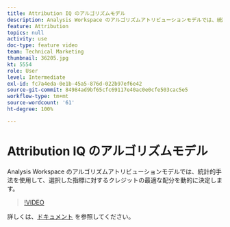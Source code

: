 ```yaml
---
title: Attribution IQ のアルゴリズムモデル
description: Analysis Workspace のアルゴリズムアトリビューションモデルでは、統計的手法を使用して、選択した指標に対するクレジットの最適な配分を動的に決定します。
feature: Attribution
topics: null
activity: use
doc-type: feature video
team: Technical Marketing
thumbnail: 36205.jpg
kt: 5554
role: User
level: Intermediate
exl-id: fc7a4eda-0e1b-45a5-876d-022b97ef6e42
source-git-commit: 84984ad9bf65cfc69117e40ac0e0cfe503cac5e5
workflow-type: tm+mt
source-wordcount: '61'
ht-degree: 100%

---
```


# Attribution IQ のアルゴリズムモデル

Analysis Workspace のアルゴリズムアトリビューションモデルでは、統計的手法を使用して、選択した指標に対するクレジットの最適な配分を動的に決定します。

>[!VIDEO](https://video.tv.adobe.com/v/40048/?quality=12&learn=on&captions=jpn)

詳しくは、[ドキュメント](https://experienceleague.adobe.com/docs/analytics/analyze/analysis-workspace/attribution/algorithmic.html?lang=ja) を参照してください。
